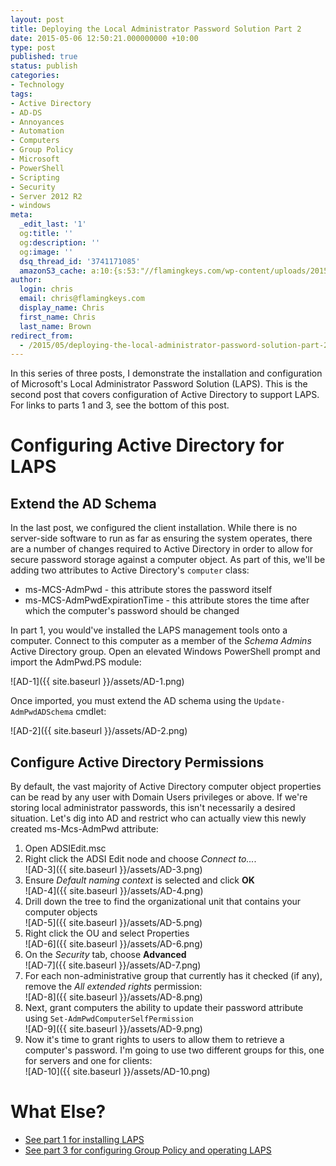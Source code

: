 ```yaml
---
layout: post
title: Deploying the Local Administrator Password Solution Part 2
date: 2015-05-06 12:50:21.000000000 +10:00
type: post
published: true
status: publish
categories:
- Technology
tags:
- Active Directory
- AD-DS
- Annoyances
- Automation
- Computers
- Group Policy
- Microsoft
- PowerShell
- Scripting
- Security
- Server 2012 R2
- windows
meta:
  _edit_last: '1'
  og:title: ''
  og:description: ''
  og:image: ''
  dsq_thread_id: '3741171085'
  amazonS3_cache: a:10:{s:53:"//flamingkeys.com/wp-content/uploads/2015/05/AD-1.png";i:952;s:53:"//flamingkeys.com/wp-content/uploads/2015/05/AD-3.png";i:954;s:53:"//flamingkeys.com/wp-content/uploads/2015/05/AD-2.png";i:953;s:53:"//flamingkeys.com/wp-content/uploads/2015/05/AD-4.png";i:955;s:53:"//flamingkeys.com/wp-content/uploads/2015/05/AD-5.png";i:956;s:53:"//flamingkeys.com/wp-content/uploads/2015/05/AD-6.png";i:957;s:53:"//flamingkeys.com/wp-content/uploads/2015/05/AD-7.png";i:958;s:53:"//flamingkeys.com/wp-content/uploads/2015/05/AD-8.png";i:959;s:53:"//flamingkeys.com/wp-content/uploads/2015/05/AD-9.png";i:960;s:54:"//flamingkeys.com/wp-content/uploads/2015/05/AD-10.png";i:961;}
author:
  login: chris
  email: chris@flamingkeys.com
  display_name: Chris
  first_name: Chris
  last_name: Brown
redirect_from:
  - /2015/05/deploying-the-local-administrator-password-solution-part-2/
---
```

In this series of three posts, I demonstrate the installation and configuration of Microsoft's Local Administrator Password Solution (LAPS). This is the second post that covers configuration of Active Directory to support LAPS. For links to parts 1 and 3, see the bottom of this post.

# Configuring Active Directory for LAPS

## Extend the AD Schema

In the last post, we configured the client installation. While there is no server-side software to run as far as ensuring the system operates, there are a number of changes required to Active Directory in order to allow for secure password storage against a computer object. As part of this, we'll be adding two attributes to Active Directory's `computer` class:

*   ms-MCS-AdmPwd - this attribute stores the password itself
*   ms-MCS-AdmPwdExpirationTime - this attribute stores the time after which the computer's password should be changed

In part 1, you would've installed the LAPS management tools onto a computer. Connect to this computer as a member of the *Schema Admins* Active Directory group. Open an elevated Windows PowerShell prompt and import the AdmPwd.PS module: 

![AD-1]({{ site.baseurl }}/assets/AD-1.png) 

Once imported, you must extend the AD schema using the `Update-AdmPwdADSchema` cmdlet: 

![AD-2]({{ site.baseurl }}/assets/AD-2.png)

## Configure Active Directory Permissions

By default, the vast majority of Active Directory computer object properties can be read by any user with Domain Users privileges or above. If we're storing local administrator passwords, this isn't necessarily a desired situation. Let's dig into AD and restrict who can actually view this newly created ms-Mcs-AdmPwd attribute:

1.  Open ADSIEdit.msc
2.  Right click the ADSI Edit node and choose *Connect to...*. <br />![AD-3]({{ site.baseurl }}/assets/AD-3.png)
3.  Ensure *Default naming context* is selected and click **OK** <br />![AD-4]({{ site.baseurl }}/assets/AD-4.png)
4.  Drill down the tree to find the organizational unit that contains your computer objects <br />![AD-5]({{ site.baseurl }}/assets/AD-5.png)
5.  Right click the OU and select Properties <br />![AD-6]({{ site.baseurl }}/assets/AD-6.png)
6.  On the *Security* tab, choose **Advanced** <br />![AD-7]({{ site.baseurl }}/assets/AD-7.png)
7.  For each non-administrative group that currently has it checked (if any), remove the *All extended rights* permission: <br />![AD-8]({{ site.baseurl }}/assets/AD-8.png)
8.  Next, grant computers the ability to update their password attribute using `Set-AdmPwdComputerSelfPermission` <br />![AD-9]({{ site.baseurl }}/assets/AD-9.png)
9.  Now it's time to grant rights to users to allow them to retrieve a computer's password. I'm going to use two different groups for this, one for servers and one for clients: <br />![AD-10]({{ site.baseurl }}/assets/AD-10.png)

# What Else?

* [See part 1 for installing LAPS](/deploying-the-local-administrator-password-solution-part-1/) 
* [See part 3 for configuring Group Policy and operating LAPS](/deploying-the-local-administrator-password-solution-part-3/)